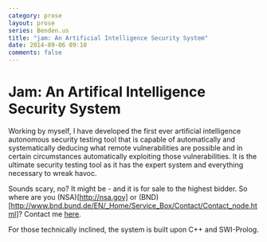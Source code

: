 ```yaml
---
category: prose
layout: prose
series: Benden.us
title: "jam: An Artificial Intelligence Security System"
date: 2014-09-06 09:10
comments: false
---
```


Jam: An Artifical Intelligence Security System
==============================================

Working by myself, I have developed the first ever artificial intelligence
autonomous security testing tool that is capable of automatically and
systematically deducing what remote vulnerabilities are possible and
in certain circumstances automatically exploiting those vulnerabilities.
It is the ultimate security testing tool as it has the expert system and
everything necessary to wreak havoc.

Sounds scary, no? It might be - and it is for sale to the highest
bidder. So where are you (NSA)[http://nsa.gov] or (BND)[http://www.bnd.bund.de/EN/_Home/Service_Box/Contact/Contact_node.html]?
Contact me [here](mailto:joe@thrallingpenguin.com).

For those technically inclined, the system is built upon C++ and SWI-Prolog.
